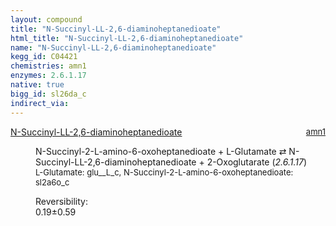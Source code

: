 ```yaml
---
layout: compound
title: "N-Succinyl-LL-2,6-diaminoheptanedioate"
html_title: "N-Succinyl-LL-2,6-diaminoheptanedioate"
name: "N-Succinyl-LL-2,6-diaminoheptanedioate"
kegg_id: C04421
chemistries: amn1
enzymes: 2.6.1.17
native: true
bigg_id: sl26da_c
indirect_via:
---
```

<dl><dt class="rs-product"><a class="link-dark" data-bs-html="true" data-bs-title="KEGG: C04421" data-bs-toggle="tooltip" href="{{ site.url }}{{ site.baseurl }}/compounds/C04421">N-Succinyl-LL-2,6-diaminoheptanedioate</a><span style="float: right; max-width: 40%"><a class="link-dark opacity-50" href="{{ site.url }}{{ site.baseurl }}/chemistries/amn1" style="font-size: small; word-wrap: anywhere;">amn1</a></span></dt><dd><p>N-Succinyl-2-L-amino-6-oxoheptanedioate + L-Glutamate ⇄ N-Succinyl-LL-2,6-diaminoheptanedioate + 2-Oxoglutarate (<i>2.6.1.17</i>)<br/><span style="font-size: small;"><span data-bs-html="true" data-bs-title="KEGG: C00025" data-bs-toggle="tooltip">L-Glutamate</span>: glu__L_c, <span data-bs-html="true" data-bs-title="KEGG: C04462" data-bs-toggle="tooltip">N-Succinyl-2-L-amino-6-oxoheptanedioate</span>: sl2a6o_c</span><br/><div class="reversibility_info">Reversibility: <div class="progress"><div aria-valuemax="100" aria-valuemin="0" aria-valuenow="0" class="progress-bar bg-success" role="progressbar" style="width: 0%"></div></div><span>0.19±0.59</span><div class="progress"><div aria-valuemax="10" aria-valuemin="0" aria-valuenow="0.1860762949458634" class="progress-bar bg-danger" role="progressbar" style="width: 1.86%"></div><div aria-valuemax="10" aria-valuemin="0" aria-valuenow="0.1860762949458634" class="progress-bar bg-warning" role="progressbar" style="width: 5.92%"></div></div></div></p><dl></dl></dd></dl>